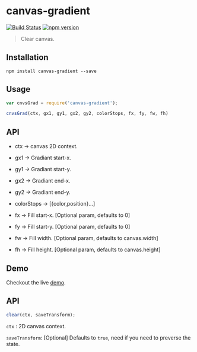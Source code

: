 # canvas-gradient

[![Build Status](https://travis-ci.org/hemanth/canvas-gradient.svg)](https://travis-ci.org/hemanth/canvas-gradient) [![npm version](https://badge.fury.io/js/canvas-gradient.svg)](http://badge.fury.io/js/canvas-gradient)
> Clear canvas.

## Installation

`npm install canvas-gradient --save`

## Usage

```js
var cnvsGrad = require('canvas-gradient');

cnvsGrad(ctx, gx1, gy1, gx2, gy2, colorStops, fx, fy, fw, fh) 
```

## API 

* ctx -> canvas 2D context.

* gx1 -> Gradiant start-x.

* gy1 -> Gradiant start-y.

* gx2 -> Gradiant end-x.

* gy2 -> Gradiant end-y.

* colorStops -> [{color,position}...]

* fx -> Fill start-x. [Optional param, defaults to 0]

* fy -> Fill start-y. [Optional param, defaults to 0]

* fw -> Fill width.   [Optional param, defaults to canvas.width]

* fh -> Fill height.  [Optional param, defaults to canvas.height]

## Demo 

Checkout the live [demo](http://requirebin.com/?gist=a16d9e7380ca40a7dd96).

## API

```js
clear(ctx, saveTransform);
```

```ctx``` : 2D canvas context.

```saveTransform```: [Optional] Defaults to `true`, need if you need to preverse the state.




